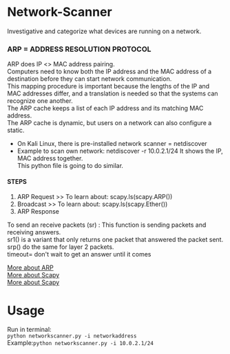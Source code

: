 # Network-Scanner
Investigative and categorize what devices are running on a network.

### ARP = ADDRESS RESOLUTION PROTOCOL 

ARP does IP <> MAC address pairing. <br />
Computers need to know both the IP address and the MAC address of a destination before 
they can start network communication. <br />
This mapping procedure is important because the lengths of the IP and MAC addresses 
differ, and a translation is needed so that the systems can recognize one another.  <br />
The ARP cache keeps a list of each IP address and its matching MAC address.  <br />
The ARP cache is dynamic, but users on a network can also configure a static. <br />

* On Kali Linux, there is pre-installed network scanner = netdiscover
* Example to scan own network: netdiscover -r 10.0.2.1/24 
It shows the IP, MAC address together.  <br />
This python file is going to do similar. <br />

#### STEPS
1. ARP Request >> To learn about: scapy.ls(scapy.ARP())
2. Broadcast >>  To learn about: scapy.ls(scapy.Ether())
3. ARP Response

To send an receive packets (sr) : This function is sending packets and receiving answers.  <br />
sr1() is a variant that only returns one packet that answered the packet sent.  <br />
srp() do the same for layer 2 packets.  <br />
timeout= don't wait to get an answer until it comes <br />

 [More about ARP](https://www.fortinet.com/resources/cyberglossary/what-is-arp) <br />
 [More about Scapy](https://scapy.net/) <br />
 [More about Scapy](https://docs.python.org/3/library/optparse.html) <br />

# Usage
Run in terminal: <br />
`python networkscanner.py -i networkaddress` <br />
Example:`python networkscanner.py -i 10.0.2.1/24` <br />
